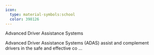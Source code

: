 ```yaml
---
icon:
  type: material-symbols:school
  color: 398126
---
```


Advanced Driver Assistance Systems

Advanced Driver Assistance Systems (ADAS) assist and complement drivers in the safe and effective co ... 
